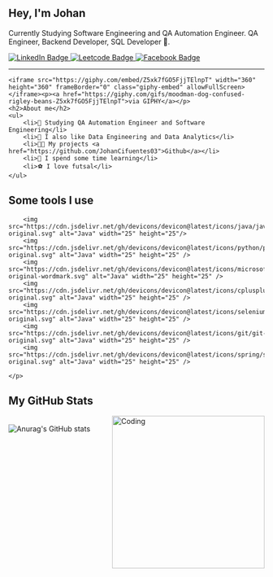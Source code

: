<h2>Hey, I'm Johan</h2>
<p>
    Currently Studying Software Engineering and QA Automation Engineer. 
    QA Engineer, Backend Developer, SQL Developer 🎯.
</p>

<div>
    <a href="https://www.linkedin.com/in/johan-cifuentes-9b791b224/" target="_blank" rel="noreferrer">
        <img src="https://img.shields.io/badge/-@Johan Cifuentes-0077B5?style=flat-square&amp;labelColor=0077B5&amp;logo=Linkedin&amp;link=https://www.linkedin.com/in/johan-cifuentes-9b791b224/" alt="LinkedIn Badge">
    </a>
    <a href="https://leetcode.com/johancfuentes/" target="_blank" rel="noreferrer">
        <img src="https://img.shields.io/badge/-@Johan-14c767?style=flat-square&amp;labelColor=14c767&amp;logo=Leetcode&amp;link=https://leetcode.com/johancfuentes/" alt="Leetcode Badge">
    </a>
    <a href="https://www.facebook.com/johan.lopez3355/" target="_blank" rel="noreferrer">
        <img src="https://img.shields.io/badge/-@Johan Cifuentes-1ca0f1?style=flat-square&amp;labelColor=1ca0f1&amp;logo=Facebook&amp;link=https://www.facebook.com/johan.lopez3355/" alt="Facebook Badge">
    </a>
</div>
<hr>

<div>

    <iframe src="https://giphy.com/embed/Z5xk7fGO5FjjTElnpT" width="360" height="360" frameBorder="0" class="giphy-embed" allowFullScreen></iframe><p><a href="https://giphy.com/gifs/moodman-dog-confused-rigley-beans-Z5xk7fGO5FjjTElnpT">via GIPHY</a></p>
    <h2>About me</h2>
    <ul>
        <li>🔭 Studying QA Automation Engineer and Software Engineering</li>
        <li>📖 I also like Data Engineering and Data Analytics</li>
        <li>👨‍💻 My projects <a href="https://github.com/JohanCifuentes03">Github</a></li>
        <li>💬 I spend some time learning</li>
        <li>⚽ I love futsal</li>
    </ul>

</div>

<h2>Some tools I use</h2>
<div>
    <p align="left">
        
        <img src="https://cdn.jsdelivr.net/gh/devicons/devicon@latest/icons/java/java-original.svg" alt="Java" width="25" height="25"/>   
        <img src="https://cdn.jsdelivr.net/gh/devicons/devicon@latest/icons/python/python-original.svg" alt="Java" width="25" height="25" /> 
        <img src="https://cdn.jsdelivr.net/gh/devicons/devicon@latest/icons/microsoftsqlserver/microsoftsqlserver-original-wordmark.svg" alt="Java" width="25" height="25" />
        <img src="https://cdn.jsdelivr.net/gh/devicons/devicon@latest/icons/cplusplus/cplusplus-original.svg" alt="Java" width="25" height="25" />
        <img src="https://cdn.jsdelivr.net/gh/devicons/devicon@latest/icons/selenium/selenium-original.svg" alt="Java" width="25" height="25" /> 
        <img src="https://cdn.jsdelivr.net/gh/devicons/devicon@latest/icons/git/git-original.svg" alt="Java" width="25" height="25" />
        <img src="https://cdn.jsdelivr.net/gh/devicons/devicon@latest/icons/spring/spring-original.svg" alt="Java" width="25" height="25" />
        
    </p>

</div>

<h2>My GitHub Stats</h2>
<div>
    <img align="right" alt="Coding" width="300" src="https://cdn.dribbble.com/users/1277312/screenshots/14733298/media/39b1045e593737587dd60e42c8422d1f.gif">
    <br>
    <img src="https://github-readme-stats.vercel.app/api?username=JohanCifuentes03&show_icons=true&theme=radical" alt="Anurag's GitHub stats">
</div>
